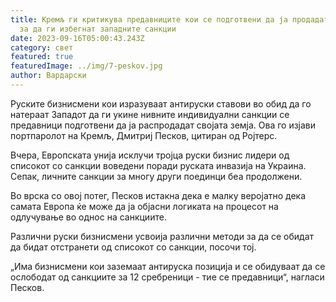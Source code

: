 ```yaml
---
title: Кремљ ги критикува предавниците кои се подготвени да ја продадат Русија
  за да ги избегнат западните санкции
date: 2023-09-16T05:00:43.243Z
category: свет
featured: true
featuredImage: ../img/7-peskov.jpg
author: Вардарски
---
```

Руските бизнисмени кои изразуваат антируски ставови во обид да го натераат Западот да ги укине нивните индивидуални санкции се предавници подготвени да ја распродадат својата земја. Ова го изјави портпаролот на Кремљ, Дмитриј Песков, цитиран од Ројтерс.

Вчера, Европската унија исклучи тројца руски бизнис лидери од списокот со санкции воведени поради руската инвазија на Украина. Сепак, личните санкции за многу други поединци беа продолжени.

Во врска со овој потег, Песков истакна дека е малку веројатно дека самата Европа ќе може да ја објасни логиката на процесот на одлучување во однос на санкциите.

Различни руски бизнисмени усвоија различни методи за да се обидат да бидат отстранети од списокот со санкции, посочи тој.

„Има бизнисмени кои заземаат антируска позиција и се обидуваат да се ослободат од санкциите за 12 сребреници - тие се предавници“, нагласи Песков.